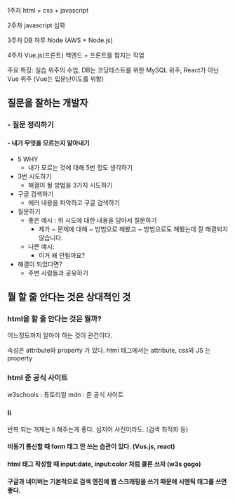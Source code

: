 1주차
html + css + javascript

2주차
javascript 심화

3주차
DB 하루
Node (AWS + Node.js)

4주차
Vue.js(프론트)
백엔드 + 프론트를 합치는 작업

주요 특징:
실습 위주의 수업, DB는 코딩테스트를 위한 MySQL 위주, React가 아닌 Vue 위주
(Vue는 입문난이도를 위함)

## 질문을 잘하는 개발자
### - 질문 정리하기
#### - 내가 무엇을 모르는지 알아내기
- 5 WHY
	- 내가 모르는 것에 대해 5번 정도 생각하기
- 3번 시도하기
	- 해결이 될 방법을 3가지 시도하기
- 구글 검색하기
	- 에러 내용을 파악하고 구글 검색하기
- 질문하기
	- 좋은 예시 : 위 시도에 대한 내용을 담아서 질문하기
		- 제가 ~ 문제에 대해 ~ 방법으로 해봤고 ~ 방법으로도 해봤는데 잘 해결되지 않습니다.
	- 나쁜 예시:
    	- 이거 왜 안될까요?
- 해결이 되었다면?
	- 주변 사람들과 공유하기
    
## 뭘 할 줄 안다는 것은 상대적인 것
### html을 할 줄 안다는 것은 뭘까?
어느정도까지 알아야 하는 것이 관건이다.

속성은 attribute와 property 가 있다.
html 태그에서는 attribute, css와 JS 는 property

### html 준 공식 사이트
w3schools : 튜토리얼
mdn : 준 공식 사이트

### li
반복 되는 개체는 li 해주는게 좋다. 심지어 사진이라도. (검색 최적화 등)

#### 비동기 통신할 때 form 태그 안 쓰는 습관이 있다. (Vus.js, react)
#### html 태그 작성할 때 input:date, input:color 처럼 콜론 쓰자 (w3s gogo)

#### 구글과 네이버는 기본적으로 검색 엔진에 웹 스크래핑을 쓰기 때문에 시멘틱 태그를 쓰면 좋다.